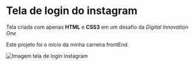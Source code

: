 # Tela de login do instagram

Tela criada com apenas **HTML** e **CSS3** em um desafio da *Digital Innovation One* 

Este projeto foi o inicio da minha carreira frontEnd.

![Imagem tela de login instagram](https://uploaddeimagens.com.br/images/004/180/592/original/loginInstagram.jpg?1669505289)
